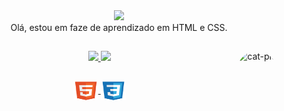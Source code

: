 <div align="center">
  <img src="https://pa1.narvii.com/6829/c8dfa14dbe707b3365fd38029352dfa2ba8f28b7_hq.gif">
</div>

<div align="center">
  Olá, estou em faze de aprendizado em HTML e CSS.
  </div>
  
##

<div align="center">
  <a href="https://github.com/cehh01">
   <img height="100em" src="https://github-readme-stats.vercel.app/api/top-langs/?username=cehh01&layout=compact&theme=midnight-purple">
   <img height="150em" src="https://github-readme-stats.vercel.app/api?username=cehh01&show_icons=true&theme=midnight-purple&include_all_commits=true&count_private=true"/>
   <img align="right" alt="cat-pic" height="120" style="border-radius:50px;" src="https://3.bp.blogspot.com/-_g5IgEap-b4/XRzBFhjR5lI/AAAAAABGy-8/vgcjGjMRL-4bEDZynzGapkEYxaJo4p9BACLcBGAs/s1600/AW3925002_16.gif?time=Wed%20Feb%2009%202022%2000:05:11%20GMT-0300%20(Hor%C3%A1rio%20Padr%C3%A3o%20de%20Bras%C3%ADlia)">
  </div>

  ##
  
  <div align="center">
    <img align="center" alt="cehh01-HTML" height="30" width="40" src="https://raw.githubusercontent.com/devicons/devicon/master/icons/html5/html5-original.svg">
    <img align="center" alt="cehh01-CSS" height="30" width="40" src="https://raw.githubusercontent.com/devicons/devicon/master/icons/css3/css3-original.svg">
  </div>
